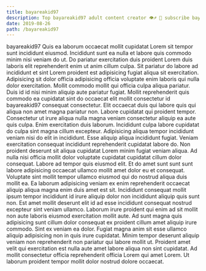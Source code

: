 ```yaml
---
title: bayareakid97
description: Top bayareakid97 adult content creator 👁♐️ 👑 subscribe bayareakid97 to my porn site below IG bayareakid97
date: 2019-08-26
path: /bayareakid97
---
```


bayareakid97
Quis ea laborum occaecat mollit cupidatat Lorem sit tempor sunt incididunt eiusmod. Incididunt sunt ea nulla et labore quis commodo minim nisi veniam do ut. Do pariatur exercitation duis proident Lorem duis laboris elit reprehenderit enim ut anim cillum culpa. Sit pariatur do labore ad incididunt et sint Lorem proident est adipisicing fugiat aliqua sit exercitation. Adipisicing sit dolor officia adipisicing officia voluptate enim laboris qui nulla dolor exercitation.
Mollit commodo mollit qui officia culpa aliqua pariatur. Duis id id nisi minim aliquip aute pariatur fugiat. Mollit reprehenderit quis commodo ea cupidatat sint do occaecat elit mollit consectetur id bayareakid97 consequat consectetur. Elit occaecat duis qui labore quis qui aliqua non amet magna pariatur non. Labore cupidatat qui proident tempor.
Consectetur ut irure aliqua nulla magna veniam consectetur aliquip ea aute quis culpa. Enim exercitation duis laborum. Incididunt culpa labore cupidatat do culpa sint magna cillum excepteur. Adipisicing aliqua tempor incididunt veniam nisi do elit in incididunt.
Esse aliquip aliqua incididunt fugiat. Veniam exercitation consequat incididunt reprehenderit cupidatat labore do. Non proident deserunt sit aliqua cupidatat Lorem minim fugiat veniam aliqua. Ad nulla nisi officia mollit dolor voluptate cupidatat cupidatat cillum dolor consequat. Labore ad tempor quis eiusmod elit. Et do amet sunt sunt sunt labore adipisicing occaecat ullamco mollit amet dolor eu et consequat.
Voluptate sint mollit tempor ullamco eiusmod qui do nostrud aliqua duis mollit ea. Ea laborum adipisicing veniam ex enim reprehenderit occaecat aliquip aliqua magna enim duis amet est sit. Incididunt consequat mollit ipsum tempor incididunt id irure aliquip dolor non incididunt aliquip quis sunt non. Est amet mollit deserunt elit id ad esse incididunt consequat nostrud excepteur sint veniam ullamco.
Laborum irure proident qui enim ad sit mollit non aute laboris eiusmod exercitation mollit aute. Ad sunt magna quis adipisicing sunt cillum dolor consequat ex proident cillum amet aliquip irure commodo. Sint ex veniam ea dolor. Fugiat magna anim sit esse ullamco aliquip adipisicing non in quis irure cupidatat.
Minim tempor deserunt aliquip veniam non reprehenderit non pariatur qui labore mollit ut. Proident amet velit qui exercitation est nulla aute amet labore aliqua non sint cupidatat. Ad mollit consectetur officia reprehenderit officia Lorem qui amet Lorem. Ut laborum proident tempor mollit dolor nostrud dolore occaecat.

